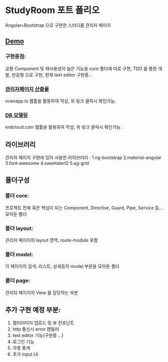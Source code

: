 # StudyRoom 포트 폴리오

Angular+Bootstrap 으로 구현한 스터디룸 관리자 페이지

## [Demo](http://221.149.240.50:8080)

### 구현중점:

공통 Component 및 재사용성이 높은 기능을 core 폴더에 따로 구현,
TDD 를 통한 개발,
반응형 으로 구현,
현재 text editor 구현중...

### [관리자페이지 산출물](https://ovenapp.io/project/MYzNyQ8I47w9O0CcJlCrUbUh6TzR3m08#fcVku)

ovenapp.io 웹툴을 활용하여 작성,
위 링크 클릭시 확인가능.

### [DB 모델링](https://www.erdcloud.com/d/5e95dCqdeBiSaHYEq)

erdcloud.com 웹툴을 활용하여 작성,
위 링크 클릭시 확인가능.

## 라이브러리

관리자 페이지 구현에 있어 사용한 라이브러리 :
1.ng-bootstrap
2.material-angular
3.font-awesome
4.sweetalert2
5.ag-grid

## 폴더구성

### 폴더 core:

프로젝트 전체 혹은 핵심이 되는 Component, Directive, Guard, Pipe, Service 등... 모아둔 폴더

### 폴더 layout:

관리자 페이지의 layout 영역, route-module 포함

### 폴더 model:

각 페이지의 검색, 리스트, 상세등의 model 부분을 모아둔 폴더

### 폴더 page:

관리자 페이지의 View 를 담당하는 부분

## 추가 구현 예정 부분:

1.  멀티이미지 업로드 및 뷰 컨포넌트
2.  http 통신시 error 핸들러
3.  text editor 기능(구현중 ...)
4.  로그인 기능
5.  각종 통계
6.  추가 input UI
